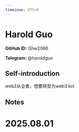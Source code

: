 ```yaml
---
timezone: UTC+8
---
```


# Harold Guo

**GitHub ID:** Ghw2066

**Telegram:** @haroldguo

## Self-introduction

web2从业者，想要转型为web3 kol

## Notes

<!-- Content_START -->

# 2025.08.01


<!-- Content_END -->
